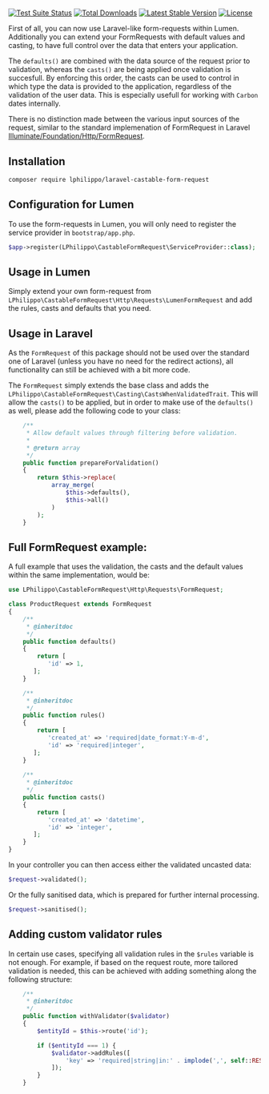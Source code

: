 # 

[![Test Suite Status](https://github.com/lphilippo/laravel-castable-form-request/workflows/Test%20Suite/badge.svg)](https://github.com/lphilippo/laravel-castable-form-request)
[![Total Downloads](https://poser.pugx.org/lphilippo/laravel-castable-form-request/d/total.svg)](https://packagist.org/packages/lphilippo/laravel-castable-form-request)
[![Latest Stable Version](https://poser.pugx.org/lphilippo/laravel-castable-form-request/v/stable.svg)](https://packagist.org/packages/lphilippo/laravel-castable-form-request)
[![License](https://poser.pugx.org/lphilippo/laravel-castable-form-request/license.svg)](https://github.com/lphilippo/laravel-castable-form-request)

First of all, you can now use Laravel-like form-requests within Lumen. Additionally you can extend your FormRequests with default values and casting, to have full control over the data that enters your application.

The `defaults()` are combined with the data source of the request prior to validation, whereas the `casts()` are being applied once validation is succesfull. By enforcing this order, the casts can be used to control in which type the data is provided to the application, regardless of the validation of the user data. This is especially usefull for working with `Carbon` dates internally.

There is no distinction made between the various input sources of the request, similar to the standard implemenation of FormRequest in Laravel [Illuminate/Foundation/Http/FormRequest](https://laravel.com/api/7.x/Illuminate/Foundation/Http/FormRequest.html).


## Installation

```bash
composer require lphilippo/laravel-castable-form-request
```


## Configuration for Lumen

To use the form-requests in Lumen, you will only need to register the service provider in `bootstrap/app.php`.

```php
$app->register(LPhilippo\CastableFormRequest\ServiceProvider::class);
```

## Usage in Lumen

Simply extend your own form-request from `LPhilippo\CastableFormRequest\Http\Requests\LumenFormRequest` and add the rules, casts and defaults that you need.

## Usage in Laravel

As the `FormRequest` of this package should not be used over the standard one of Laravel (unless you have no need for the redirect actions), all functionality can still be achieved with a bit more code.

The `FormRequest` simply extends the base class and adds the `LPhilippo\CastableFormRequest\Casting\CastsWhenValidatedTrait`. This will allow the `casts()` to be applied, but in order to make use of the `defaults()` as well, please add the following code to your class:

```php
    /**
     * Allow default values through filtering before validation.
     *
     * @return array
     */
    public function prepareForValidation()
    {
        return $this->replace(
            array_merge(
                $this->defaults(),
                $this->all()
            )
        );
    }
```

## Full FormRequest example:

A full example that uses the validation, the casts and the default values within the same implementation, would be:

```php
use LPhilippo\CastableFormRequest\Http\Requests\FormRequest;

class ProductRequest extends FormRequest
{
    /**
     * @inheritdoc
     */
    public function defaults()
    {
        return [
           'id' => 1,
       ];
    }

    /**
     * @inheritdoc
     */
    public function rules()
    {
        return [
           'created_at' => 'required|date_format:Y-m-d',
           'id' => 'required|integer',
       ];
    }
   
    /**
     * @inheritdoc
     */
    public function casts()
    {
        return [
           'created_at' => 'datetime',
           'id' => 'integer',
       ];
    }
}
```

In your controller you can then access either the validated uncasted data:

```php
$request->validated();
```

Or the fully sanitised data, which is prepared for further internal processing.

```php
$request->sanitised();
```

## Adding custom validator rules

In certain use cases, specifying all validation rules in the `$rules` variable is not enough. For example, if based on the request route, more tailored validation is needed, this can be achieved with adding something along the following structure:

```php
    /**
     * @inheritdoc
     */
    public function withValidator($validator)
    {
        $entityId = $this->route('id');

        if ($entityId === 1) {
            $validator->addRules([
                'key' => 'required|string|in:' . implode(',', self::RESTRICTED_KEYS),
            ]);
        }
    }
```


